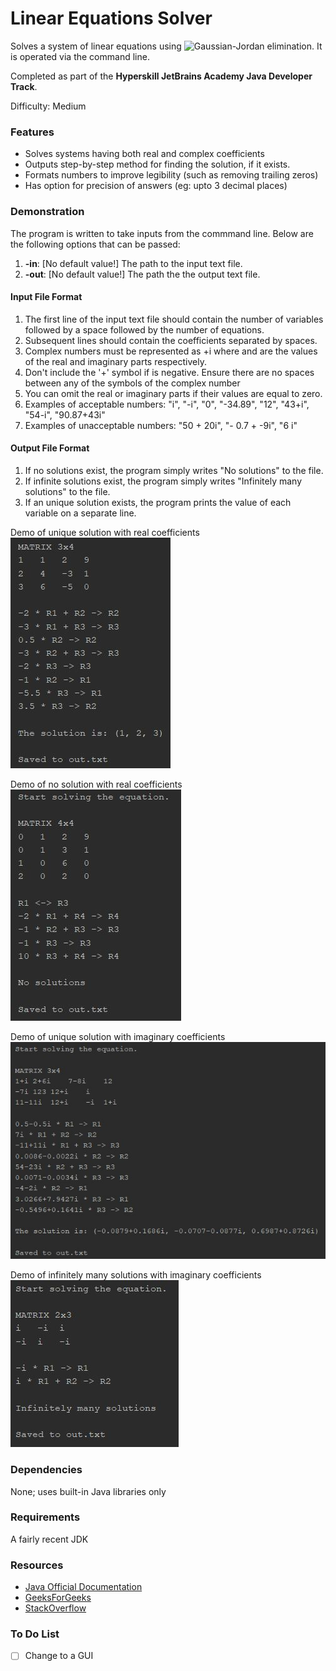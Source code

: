 # Linear Equations Solver

Solves a system of linear equations using ![Gaussian-Jordan elimination.](https://en.wikipedia.org/wiki/Gaussian_elimination)
It is operated via the command line.

Completed as part of the **Hyperskill JetBrains Academy Java Developer Track**.

Difficulty: Medium

### Features
* Solves systems having both real and complex coefficients
* Outputs step-by-step method for finding the solution, if it exists.
* Formats numbers to improve legibility (such as removing trailing zeros)
* Has option for precision of answers (eg: upto 3 decimal places)

### Demonstration

The program is written to take inputs from the commmand line. Below are the following options that can be passed:

1. **-in**: [No default value!] The path to the input text file. 
2. **-out**: [No default value!] The path the the output text file.

#### Input File Format

1. The first line of the input text file should contain the number of variables followed by a space followed by the number of equations.
2. Subsequent lines should contain the coefficients separated by spaces.
3. Complex numbers must be represented as <real>+<imag>i where <real> and <imag> are the values of the real and imaginary parts respectively. 
4. Don't include the '+' symbol if <imag> is negative. Ensure there are no spaces between any of the symbols of the complex number
5. You can omit the real or imaginary parts if their values are equal to zero. 
6. Examples of acceptable numbers: "i", "-i", "0", "-34.89", "12", "43+i", "54-i", "90.87+43i"
7. Examples of unacceptable numbers: "50 + 20i", "- 0.7 + -9i", "6 i"

#### Output File Format

1. If no solutions exist, the program simply writes "No solutions" to the file.
2. If infinite solutions exist, the program simply writes "Infinitely many solutions" to the file.
3. If an unique solution exists, the program prints the value of each variable on a separate line.

Demo of unique solution with real coefficients
![Demo of unique solution with real coefficients](media/demo1.jpg)

Demo of no solution with real coefficients
![Demo of no solution with real coefficients](media/demo2.jpg)

Demo of unique solution with imaginary coefficients
![Demo of unique solution with imaginary coefficients](media/demo3.jpg)

Demo of infinitely many solutions with imaginary coefficients
![Demo of infinitely many solutions with imaginary coefficients](media/demo4.jpg)

### Dependencies

None; uses built-in Java libraries only

### Requirements

A fairly recent JDK

### Resources

* [Java Official Documentation](https://docs.oracle.com/javase/8/docs/)
* [GeeksForGeeks](https://www.geeksforgeeks.org/)
* [StackOverflow](https://stackoverflow.com/)

### To Do List

- [ ] Change to a GUI